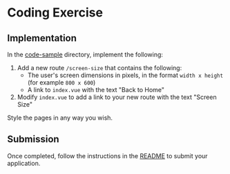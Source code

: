 # Coding Exercise

## Implementation

In the [code-sample](code-sample/) directory, implement the following:

1. Add a new route `/screen-size` that contains the following:
    - The user's screen dimensions in pixels, in the format `width x height` (for
example `800 x 600`)
    - A link to `index.vue` with the text "Back to Home"
2. Modify `index.vue` to add a link to your new route with the text
"Screen Size"

Style the pages in any way you wish.

## Submission

Once completed, follow the instructions in the
[README](README.md#submit-your-application) to submit your application.

